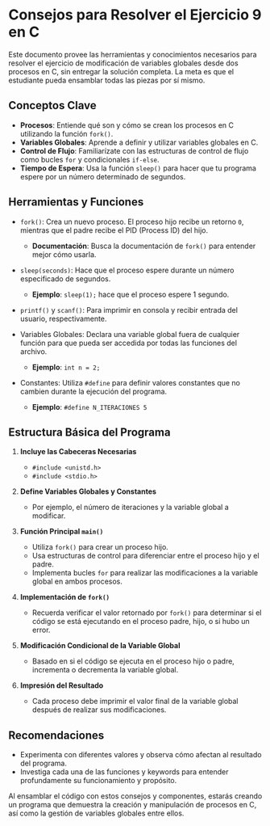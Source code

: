 
# Consejos para Resolver el Ejercicio 9 en C

Este documento provee las herramientas y conocimientos necesarios para resolver el ejercicio de modificación de variables globales desde dos procesos en C, sin entregar la solución completa. La meta es que el estudiante pueda ensamblar todas las piezas por sí mismo.

## Conceptos Clave

- **Procesos**: Entiende qué son y cómo se crean los procesos en C utilizando la función `fork()`.
- **Variables Globales**: Aprende a definir y utilizar variables globales en C.
- **Control de Flujo**: Familiarízate con las estructuras de control de flujo como bucles `for` y condicionales `if-else`.
- **Tiempo de Espera**: Usa la función `sleep()` para hacer que tu programa espere por un número determinado de segundos.

## Herramientas y Funciones

- `fork()`: Crea un nuevo proceso. El proceso hijo recibe un retorno `0`, mientras que el padre recibe el PID (Process ID) del hijo.
  - **Documentación**: Busca la documentación de `fork()` para entender mejor cómo usarla.

- `sleep(seconds)`: Hace que el proceso espere durante un número especificado de segundos.
  - **Ejemplo**: `sleep(1);` hace que el proceso espere 1 segundo.

- `printf()` y `scanf()`: Para imprimir en consola y recibir entrada del usuario, respectivamente.

- Variables Globales: Declara una variable global fuera de cualquier función para que pueda ser accedida por todas las funciones del archivo.
  - **Ejemplo**: `int n = 2;`

- Constantes: Utiliza `#define` para definir valores constantes que no cambien durante la ejecución del programa.
  - **Ejemplo**: `#define N_ITERACIONES 5`

## Estructura Básica del Programa

1. **Incluye las Cabeceras Necesarias**
   - `#include <unistd.h>`
   - `#include <stdio.h>`

2. **Define Variables Globales y Constantes**
   - Por ejemplo, el número de iteraciones y la variable global a modificar.

3. **Función Principal `main()`**
   - Utiliza `fork()` para crear un proceso hijo.
   - Usa estructuras de control para diferenciar entre el proceso hijo y el padre.
   - Implementa bucles `for` para realizar las modificaciones a la variable global en ambos procesos.

4. **Implementación de `fork()`**
   - Recuerda verificar el valor retornado por `fork()` para determinar si el código se está ejecutando en el proceso padre, hijo, o si hubo un error.

5. **Modificación Condicional de la Variable Global**
   - Basado en si el código se ejecuta en el proceso hijo o padre, incrementa o decrementa la variable global.

6. **Impresión del Resultado**
   - Cada proceso debe imprimir el valor final de la variable global después de realizar sus modificaciones.

## Recomendaciones

- Experimenta con diferentes valores y observa cómo afectan al resultado del programa.
- Investiga cada una de las funciones y keywords para entender profundamente su funcionamiento y propósito.

Al ensamblar el código con estos consejos y componentes, estarás creando un programa que demuestra la creación y manipulación de procesos en C, así como la gestión de variables globales entre ellos.
